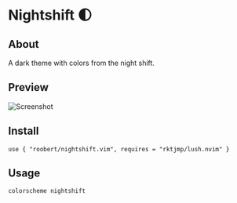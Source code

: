 # Nightshift :first_quarter_moon:

## About

A dark theme with colors from the night shift.

## Preview

![Screenshot](https://user-images.githubusercontent.com/226654/203864517-a539b847-bf41-448c-9561-412ba4dca7a3.png)

## Install

```
use { "roobert/nightshift.vim", requires = "rktjmp/lush.nvim" }
```

## Usage

```
colorscheme nightshift
```
